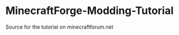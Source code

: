MinecraftForge-Modding-Tutorial
===============================

Source for the tutorial on minecraftforum.net